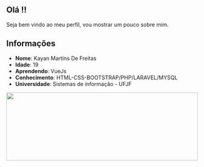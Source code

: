 ## Olá !!

Seja bem vindo ao meu perfil, vou mostrar um pouco sobre mim.

## Informações
  
  * **Nome**: Kayan Martins De Freitas     
  * **Idade**: 19
  * **Aprendendo**: VueJs
  * **Conhecimento**: HTML-CSS-BOOTSTRAP/PHP/LARAVEL/MYSQL
  * **Universidade**: Sistemas de informação - UFJF

<div>
  <a href="https://github.com/Kaymartins">
  <img height="180em" width="100%" src="https://github-readme-stats.vercel.app/api/top-langs/?username=Kaymartins&layout=compact&langs_count=100&count_private=true&theme=dark"/>
</div>

